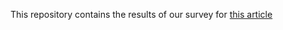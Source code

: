 This repository contains the results of our survey for [this article](https://arxiv.org/abs/2403.10806)
